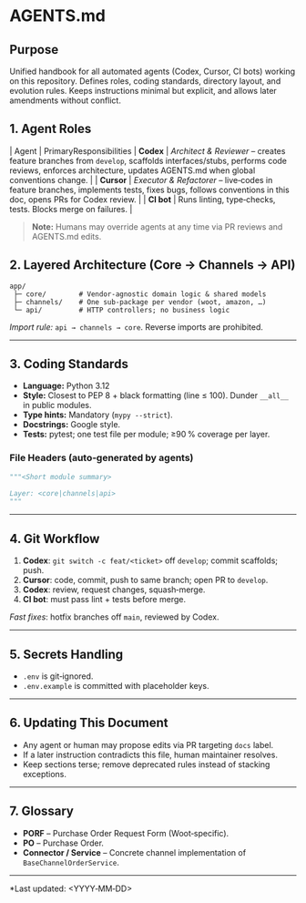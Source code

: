 # AGENTS.md

## Purpose

Unified handbook for all automated agents (Codex, Cursor, CI bots) working on this repository. Defines roles, coding standards, directory layout, and evolution rules. Keeps instructions minimal but explicit, and allows later amendments without conflict.

## 1. Agent Roles

| Agent      | PrimaryResponsibilities
| **Codex**  | *Architect & Reviewer* – creates feature branches from `develop`, scaffolds interfaces/stubs, performs code reviews, enforces architecture, updates AGENTS.md when global conventions change. |
| **Cursor** | *Executor & Refactorer* – live‑codes in feature branches, implements tests, fixes bugs, follows conventions in this doc, opens PRs for Codex review.                                          |
| **CI bot** | Runs linting, type‑checks, tests. Blocks merge on failures.                                                                                                                                   |

> **Note:** Humans may override agents at any time via PR reviews and AGENTS.md edits.

## 2. Layered Architecture (Core → Channels → API)

```
app/
 ├─ core/        # Vendor‑agnostic domain logic & shared models
 ├─ channels/    # One sub‑package per vendor (woot, amazon, …)
 └─ api/         # HTTP controllers; no business logic
```

*Import rule:* `api → channels → core`. Reverse imports are prohibited.

---

## 3. Coding Standards

* **Language:** Python 3.12
* **Style:** Closest to PEP 8 + black formatting (line ≤ 100). Dunder `__all__` in public modules.
* **Type hints:** Mandatory (`mypy --strict`).
* **Docstrings:** Google style.
* **Tests:** pytest; one test file per module; ≥90 % coverage per layer.

### File Headers (auto‑generated by agents)

```python
"""<Short module summary>

Layer: <core|channels|api>
"""
```

---

## 4. Git Workflow

1. **Codex**: `git switch -c feat/<ticket>` off `develop`; commit scaffolds; push.
2. **Cursor**: code, commit, push to same branch; open PR to `develop`.
3. **Codex**: review, request changes, squash‑merge.
4. **CI bot**: must pass lint + tests before merge.

*Fast fixes*: hotfix branches off `main`, reviewed by Codex.

---

## 5. Secrets Handling

* `.env` is git‑ignored.
* `.env.example` is committed with placeholder keys.

---

## 6. Updating This Document

* Any agent or human may propose edits via PR targeting `docs` label.
* If a later instruction contradicts this file, human maintainer resolves.
* Keep sections terse; remove deprecated rules instead of stacking exceptions.

---

## 7. Glossary

* **PORF** – Purchase Order Request Form (Woot‑specific).
* **PO** – Purchase Order.
* **Connector / Service** – Concrete channel implementation of `BaseChannelOrderService`.

---

\*Last updated: \<YYYY‑MM‑DD>
